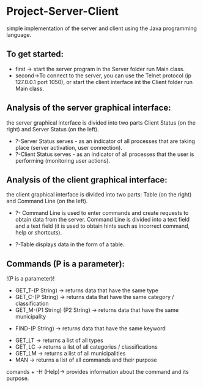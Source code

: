 # Project-Server-Client

<div>simple implementation of the server and client using the Java programming language.</div>

## To get started: 
 - <div>first -> start the server program in the Server folder run Main class. </div>
 - <div>second->To connect to the server, you can use the Telnet protocol (ip 127.0.0.1 port 1050), or start the client interface int the Client folder run Main class.</div>
  
## Analysis of the server graphical interface:
the server graphical interface is divided into two parts Client Status (on the right) and Server Status (on the left).

  - ?-Server Status serves - as an indicator of all processes that are taking place (server activation, user connection).
  - ?-Client Status serves - as an indicator of all processes that the user is performing (monitoring user actions).

## Analysis of the client graphical interface:
 the client graphical interface is divided into two parts: Table (on the right) and Command Line (on the left).

 - ?- Command Line is used to enter commands and create requests to obtain data from the server. Command Line is divided into a text field and a text field (it is used       to obtain hints such as incorrect command, help or shortcuts).

 - ?-Table displays data in the form of a table.

## Commands (P is a parameter):
<div>!(P is a parameter)!</div>

- <div> GET_T-(P String) -> returns data that have the same type </div>
- <div>GET_C-(P String) -> returns data that have the same category / classification</div>
- <div>GET_M-(P1 String) (P2 String) -> returns data that have the same municipality</div>

- <p>FIND-(P String) -> returns data that have the same keyword</p>

- <div>GET_LT -> returns a list of all types</div>
- <div>GET_LC -> returns a list of all categories / classifications</div>
- <div>GET_LM -> returns a list of all municipalities</div>

- <div>MAN -> returns a list of all commands and their purpose</div>

<div>comands + -H (Help)-> provides information about the command and its purpose.</div>
